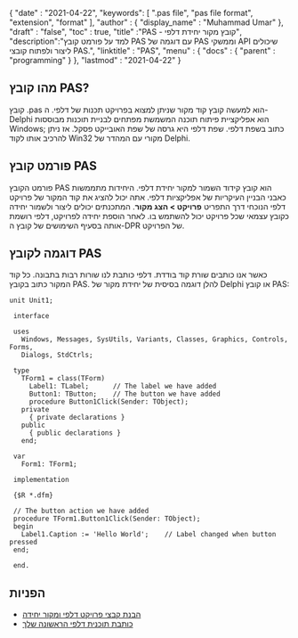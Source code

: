 {
  "date" : "2021-04-22",
  "keywords": [ ".pas file", "pas file format", "extension", "format" ],
  "author" : {
    "display_name" : "Muhammad Umar"
},
  "draft" : "false",
  "toc" : true,
  "title" :"PAS - קובץ מקור יחידת דלפי",
  "description":"למד על פורמט קובץ PAS עם דוגמה של PAS וממשקי API שיכולים ליצור ולפתוח קובצי PAS.",
  "linktitle" : "PAS",
  "menu" : {
    "docs" : {
      "parent" : "programming"
}
},
  "lastmod" : "2021-04-22"
}

## מהו קובץ PAS?
קובץ .pas הוא למעשה קובץ קוד מקור שניתן למצוא בפרויקט תכנות של דלפי. ה-Delphi הוא אפליקציית פיתוח תוכנה המשמשת מפתחים לבניית תוכנות מבוססות Windows; כתוב בשפת דלפי. שפת דלפי היא גרסה של שפת האובייקט פסקל. אז ניתן להרכיב אותו לקוד Win32 מקורי עם המהדר של Delphi.

## פורמט קובץ PAS

פורמט הקובץ PAS הוא קובץ קידוד השמור למקור יחידת דלפי. היחידות מתממשות כאבני הבניין העיקריות של אפליקציות דלפי. אתה יכול להציג את קוד המקור של פרויקט דלפי הנוכחי דרך התפריט **פרויקט > הצג מקור**. המתכנתים יכולים ליצור ולשמור יחידה כקובץ עצמאי שכל פרויקט יכול להשתמש בו. לאחר הוספת יחידה לפרויקט, דלפי רושמת אותה בסעיף השימושים של קובץ ה-DPR של הפרויקט.

## דוגמה לקובץ PAS
כאשר אנו כותבים שורת קוד בודדת. דלפי כותבת לנו שורות רבות בתבונה. כל קוד המקור כתוב בקובץ PAS. להלן דוגמה בסיסית של יחידת מקור של Delphi או קובץ PAS:
```
unit Unit1;
 
 interface
 
 uses
   Windows, Messages, SysUtils, Variants, Classes, Graphics, Controls, Forms,
   Dialogs, StdCtrls;
 
 type
   TForm1 = class(TForm)
     Label1: TLabel;      // The label we have added
     Button1: TButton;    // The button we have added
     procedure Button1Click(Sender: TObject);
   private
     { private declarations }
   public
     { public declarations }
   end;
 
 var
   Form1: TForm1;
 
 implementation
 
 {$R *.dfm}
 
 // The button action we have added
 procedure TForm1.Button1Click(Sender: TObject);
 begin
   Label1.Caption := 'Hello World';    // Label changed when button pressed
 end;
 
 end.
```


## הפניות

* [הבנת קבצי פרויקט דלפי ומקור יחידה](https://www.thoughtco.com/understanding-delphi-project-files-dpr-1057652)
* [כותבת תוכנית דלפי הראשונה שלך](http://www.delphibasics.co.uk/Article.php?Name=FirstPgm)

